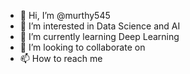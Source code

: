 - 👋 Hi, I’m @murthy545
- 👀 I’m interested in Data Science and AI
- 🌱 I’m currently learning Deep Learning
- 💞️ I’m looking to collaborate on
- 📫 How to reach me

<!---
murthy545/murthy545 is a ✨ special ✨ repository because its `README.md` (this file) appears on your GitHub profile.
You can click the Preview link to take a look at your changes.
--->
